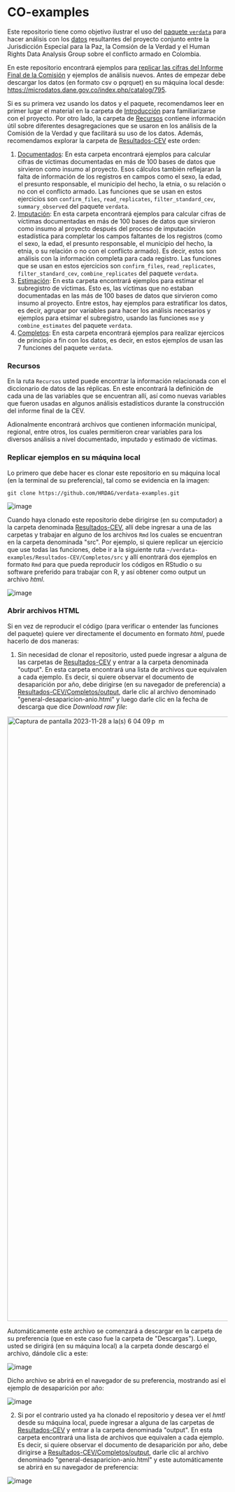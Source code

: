# CO-examples

Este repositorio tiene como objetivo ilustrar el uso del [paquete `verdata`](https://github.com/HRDAG/verdata) para hacer análisis con los [datos](https://microdatos.dane.gov.co/index.php/catalog/795) resultantes del proyecto conjunto entre la Jurisdicción Especial para la Paz, la Comsión de la Verdad y el Human Rights Data Analysis Group sobre el conflicto armado en Colombia.

En este repositorio encontrará ejemplos para [replicar las cifras del Informe Final de la Comisión](https://github.com/HRDAG/CO-examples/tree/main/Resultados-CEV) y ejemplos de análisis nuevos. Antes de empezar debe descargar los datos (en formato csv o pqrquet) en su máquina local desde: <https://microdatos.dane.gov.co/index.php/catalog/795>. 

Si es su primera vez usando los datos y el paquete, recomendamos leer en primer lugar el material en la carpeta de [Introducción](https://github.com/HRDAG/CO-examples/tree/main/Introducción) para familiarizarse con el proyecto. Por otro lado, la carpeta de [Recursos](https://github.com/HRDAG/CO-examples/tree/main/Recursos) contiene información útil sobre diferentes desagregaciones que se usaron en los análisis de la Comisión de la Verdad y que facilitará su uso de los datos. Además, recomendamos explorar la carpeta de [Resultados-CEV](https://github.com/HRDAG/CO-examples/tree/main/Resultados-CEV) este orden:

1. [Documentados](https://github.com/HRDAG/CO-examples/tree/main/Resultados-CEV/Documentados): En esta carpeta encontrará ejemplos para calcular cifras de víctimas documentadas en más de 100 bases de datos que sirvieron como insumo al proyecto. Esos cálculos también reflejaran la falta de información de los registros en campos como el sexo, la edad, el presunto responsable, el municipio del hecho, la etnia, o su relación o no con el conflicto armado. Las funciones que se usan en estos ejercicios son `confirm_files`, `read_replicates`, `filter_standard_cev`, `summary_observed` del paquete `verdata`. 
2. [Imputación](https://github.com/HRDAG/CO-examples/tree/main/Resultados-CEV/Imputacion): En esta carpeta encontrará ejemplos para calcular cifras de víctimas documentadas en más de 100 bases de datos que sirvieron como insumo al proyecto después del proceso de imputación estadística para completar los campos faltantes de los registros (como el sexo, la edad, el presunto responsable, el municipio del hecho, la etnia, o su relación o no con el conflicto armado). Es decir, estos son análisis con la información completa para cada registro. Las funciones que se usan en estos ejercicios son `confirm_files`, `read_replicates`, `filter_standard_cev`, `combine_replicates` del paquete `verdata`. 
3. [Estimación](https://github.com/HRDAG/CO-examples/tree/main/Resultados-CEV/Estimacion): En esta carpeta encontrará ejemplos para estimar el subregistro de víctimas. Esto es, las víctimas que no estaban documentadas en las más de 100 bases de datos que sirvieron como insumo al proyecto. Entre estos, hay ejemplos para estratificar los datos, es decir, agrupar por variables para hacer los análisis necesarios y ejemplos para etsimar el subregistro, usando las funciones `mse` y `combine_estimates` del paquete `verdata`.
4. [Completos](https://github.com/HRDAG/CO-examples/tree/main/Resultados-CEV/Completos): En esta carpeta encontrará ejemplos para realizar ejercicos de principio a fin con los datos, es decir, en estos ejemplos de usan las 7 funciones del paquete `verdata`.

### Recursos 
En la ruta `Recursos` usted puede encontrar la información relacionada con el diccionario de datos de las réplicas. En este encontrará la definición de cada una de las variables que se encuentran allí, así como nuevas variables que fueron usadas en algunos análisis estadísticos durante la construcción del informe final de la CEV.

Adionalmente encontrará archivos que contienen información municipal, regional, entre otros, los cuales permitieron crear variables para los diversos análisis a nivel documentado, imputado y estimado de víctimas.  

### Replicar ejemplos en su máquina local

Lo primero que debe hacer es clonar este repositorio en su máquina local (en la terminal de su preferencia), tal como se evidencia en la imagen:

`git clone https://github.com/HRDAG/verdata-examples.git`

![image](https://github.com/HRDAG/verdata-examples/assets/92937024/01530102-a1ce-434a-afa0-941e184ee88d)

Cuando haya clonado este repositorio debe dirigirse (en su computador) a la carpeta denominada [Resultados-CEV](https://github.com/HRDAG/verdata-examples/tree/main/Resultados-CEV), allí debe ingresar a una de las carpetas y trabajar en alguno de los archivos `Rmd` los cuales se encuentran en la carpeta denominada "src". Por ejemplo, si quiere replicar un ejercicio que use todas las funciones, debe ir a la siguiente ruta `~/verdata-examples/Resultados-CEV/Completos/src` y allí enontrará dos ejemplos en formato `Rmd` para que pueda reproducir los códigos en RStudio o su software preferido para trabajar con R, y así obtener como output un archivo *html*.

![image](https://github.com/HRDAG/verdata-examples/assets/92937024/3b517a74-996a-44a1-b38a-ce11d732c4bf)

### Abrir archivos HTML

Si en vez de reproducir el código (para verificar o entender las funciones del paquete) quiere ver directamente el documento en formato *html*, puede hacerlo de dos maneras:

1) Sin necesidad de clonar el repositorio, usted puede ingresar a alguna de las carpetas de [Resultados-CEV](https://github.com/HRDAG/verdata-examples/tree/main/Resultados-CEV) y entrar a la carpeta denominada "output". En esta carpeta encontrará una lista de archivos que equivalen a cada ejemplo. Es decir, si quiere observar el documento de desaparición por año, debe dirigirse (en su navegador de preferencia) a [Resultados-CEV/Completos/output](https://github.com/HRDAG/verdata-examples/tree/main/Resultados-CEV/Completos/output), darle clic al archivo denominado "general-desaparicion-anio.html" y luego darle clic en la fecha de descarga que dice *Download raw file*:

<img width="1381" alt="Captura de pantalla 2023-11-28 a la(s) 6 04 09 p  m" src="https://github.com/HRDAG/verdata-examples/assets/92937024/d115d368-8546-4e0d-a946-c0284cb88cfc">

Automáticamente este archivo se comenzará a descargar en la carpeta de su preferencia (que en este caso fue la carpeta de "Descargas"). Luego, usted se dirigirá (en su máquina local) a la carpeta donde descargó el archivo, dándole clic a este:

![image](https://github.com/HRDAG/verdata-examples/assets/92937024/85d8b8a1-1625-4bd3-a1b0-2af895598f35)

Dicho archivo se abrirá en el navegador de su preferencia, mostrando así el ejemplo de desaparición por año:

![image](https://github.com/HRDAG/verdata-examples/assets/92937024/55d3bd63-a483-4c4a-9776-cf35489e6c6a)

2) Si por el contrario usted ya ha clonado el repositorio y desea ver el *hmtl* desde su máquina local, puede ingresar a alguna de las carpetas de [Resultados-CEV](https://github.com/HRDAG/verdata-examples/tree/main/Resultados-CEV) y entrar a la carpeta denominada "output". En esta carpeta encontrará una lista de archivos que equivalen a cada ejemplo. Es decir, si quiere observar el documento de desaparición por año, debe dirigirse a [Resultados-CEV/Completos/output](https://github.com/HRDAG/verdata-examples/tree/main/Resultados-CEV/Completos/output), darle clic al archivo denominado "general-desaparicion-anio.html" y este automáticamente se abrirá en su navegador de preferencia:

![image](https://github.com/HRDAG/verdata-examples/assets/92937024/a218ce79-a970-4f07-8d92-bc0145635e15)
 
